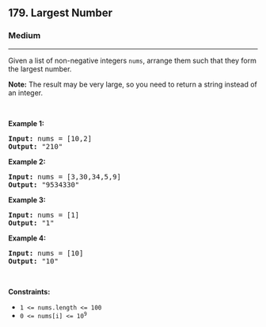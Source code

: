 <h2>179. Largest Number</h2><h3>Medium</h3><hr><div><p>Given a list of non-negative integers <code>nums</code>, arrange them such that they form the largest number.</p>

<p><strong>Note:</strong> The result may be very large, so you need to return a string instead of an integer.</p>

<p>&nbsp;</p>
<p><strong>Example 1:</strong></p>

<pre><strong>Input:</strong> nums = [10,2]
<strong>Output:</strong> "210"
</pre>

<p><strong>Example 2:</strong></p>

<pre><strong>Input:</strong> nums = [3,30,34,5,9]
<strong>Output:</strong> "9534330"
</pre>

<p><strong>Example 3:</strong></p>

<pre><strong>Input:</strong> nums = [1]
<strong>Output:</strong> "1"
</pre>

<p><strong>Example 4:</strong></p>

<pre><strong>Input:</strong> nums = [10]
<strong>Output:</strong> "10"
</pre>

<p>&nbsp;</p>
<p><strong>Constraints:</strong></p>

<ul>
	<li><code>1 &lt;= nums.length &lt;= 100</code></li>
	<li><code>0 &lt;= nums[i] &lt;= 10<sup>9</sup></code></li>
</ul>
</div>